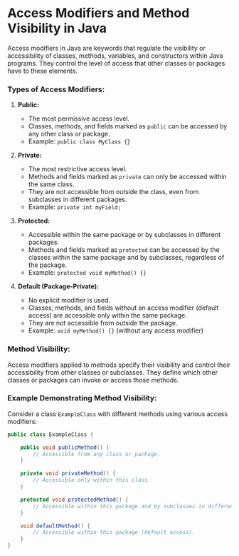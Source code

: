 # Access Modifiers and Method Visibility in Java

Access modifiers in Java are keywords that regulate the visibility or accessibility of classes, methods, variables, and constructors within Java programs. They control the level of access that other classes or packages have to these elements.

### Types of Access Modifiers:

1. **Public:**
   - The most permissive access level.
   - Classes, methods, and fields marked as `public` can be accessed by any other class or package.
   - Example: `public class MyClass {}`

2. **Private:**
   - The most restrictive access level.
   - Methods and fields marked as `private` can only be accessed within the same class.
   - They are not accessible from outside the class, even from subclasses in different packages.
   - Example: `private int myField;`

3. **Protected:**
   - Accessible within the same package or by subclasses in different packages.
   - Methods and fields marked as `protected` can be accessed by the classes within the same package and by subclasses, regardless of the package.
   - Example: `protected void myMethod() {}`

4. **Default (Package-Private):**
   - No explicit modifier is used.
   - Classes, methods, and fields without an access modifier (default access) are accessible only within the same package.
   - They are not accessible from outside the package.
   - Example: `void myMethod() {}` (without any access modifier)

### Method Visibility:

Access modifiers applied to methods specify their visibility and control their accessibility from other classes or subclasses. They define which other classes or packages can invoke or access those methods.

### Example Demonstrating Method Visibility:

Consider a class `ExampleClass` with different methods using various access modifiers:

```java
public class ExampleClass {

    public void publicMethod() {
        // Accessible from any class or package.
    }

    private void privateMethod() {
        // Accessible only within this class.
    }

    protected void protectedMethod() {
        // Accessible within this package and by subclasses in different packages.
    }

    void defaultMethod() {
        // Accessible within this package (default access).
    }
}
```
